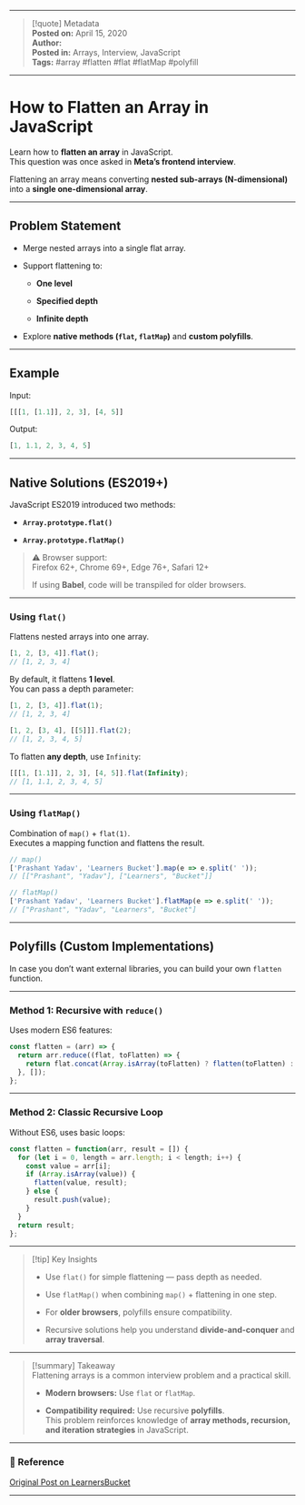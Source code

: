 
---

> [!quote] Metadata  
> **Posted on:** April 15, 2020  
> **Author:**   
> **Posted in:** Arrays, Interview, JavaScript  
> **Tags:** #array #flatten #flat #flatMap #polyfill

---

# How to Flatten an Array in JavaScript

Learn how to **flatten an array** in JavaScript.  
This question was once asked in **Meta’s frontend interview**.

Flattening an array means converting **nested sub-arrays (N-dimensional)** into a **single one-dimensional array**.

---

## Problem Statement

- Merge nested arrays into a single flat array.
    
- Support flattening to:
    
    - **One level**
        
    - **Specified depth**
        
    - **Infinite depth**
        
- Explore **native methods (`flat`, `flatMap`)** and **custom polyfills**.
    

---

## Example

Input:

```javascript
[[[1, [1.1]], 2, 3], [4, 5]]
```

Output:

```javascript
[1, 1.1, 2, 3, 4, 5]
```

---

## Native Solutions (ES2019+)

JavaScript ES2019 introduced two methods:

- **`Array.prototype.flat()`**
    
- **`Array.prototype.flatMap()`**
    

> ⚠️ Browser support:  
> Firefox 62+, Chrome 69+, Edge 76+, Safari 12+
> 
> If using **Babel**, code will be transpiled for older browsers.

---

### Using `flat()`

Flattens nested arrays into one array.

```javascript
[1, 2, [3, 4]].flat();
// [1, 2, 3, 4]
```

By default, it flattens **1 level**.  
You can pass a depth parameter:

```javascript
[1, 2, [3, 4]].flat(1);
// [1, 2, 3, 4]

[1, 2, [3, 4], [[5]]].flat(2);
// [1, 2, 3, 4, 5]
```

To flatten **any depth**, use `Infinity`:

```javascript
[[[1, [1.1]], 2, 3], [4, 5]].flat(Infinity);
// [1, 1.1, 2, 3, 4, 5]
```

---

### Using `flatMap()`

Combination of `map()` + `flat(1)`.  
Executes a mapping function and flattens the result.

```javascript
// map()
['Prashant Yadav', 'Learners Bucket'].map(e => e.split(' '));
// [["Prashant", "Yadav"], ["Learners", "Bucket"]]

// flatMap()
['Prashant Yadav', 'Learners Bucket'].flatMap(e => e.split(' '));
// ["Prashant", "Yadav", "Learners", "Bucket"]
```

---

## Polyfills (Custom Implementations)

In case you don’t want external libraries, you can build your own `flatten` function.

---

### Method 1: Recursive with `reduce()`

Uses modern ES6 features:

```javascript
const flatten = (arr) => {
  return arr.reduce((flat, toFlatten) => {
    return flat.concat(Array.isArray(toFlatten) ? flatten(toFlatten) : toFlatten);
  }, []);
};
```

---

### Method 2: Classic Recursive Loop

Without ES6, uses basic loops:

```javascript
const flatten = function(arr, result = []) {
  for (let i = 0, length = arr.length; i < length; i++) {
    const value = arr[i];
    if (Array.isArray(value)) {
      flatten(value, result);
    } else {
      result.push(value);
    }
  }
  return result;
};
```

---

> [!tip] Key Insights
> 
> - Use `flat()` for simple flattening — pass depth as needed.
>     
> - Use `flatMap()` when combining `map()` + flattening in one step.
>     
> - For **older browsers**, polyfills ensure compatibility.
>     
> - Recursive solutions help you understand **divide-and-conquer** and **array traversal**.
>     

---

> [!summary] Takeaway  
> Flattening arrays is a common interview problem and a practical skill.
> 
> - **Modern browsers:** Use `flat` or `flatMap`.
>     
> - **Compatibility required:** Use recursive **polyfills**.  
>     This problem reinforces knowledge of **array methods, recursion, and iteration strategies** in JavaScript.
>     

---

### 📎 Reference

[Original Post on LearnersBucket](https://learnersbucket.com/examples/array/how-to-flat-an-array-in-javascript/)

---
